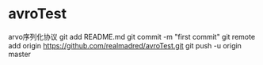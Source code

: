 # avroTest
arvo序列化协议
git add README.md
git commit -m "first commit"
git remote add origin https://github.com/realmadred/avroTest.git
git push -u origin master
